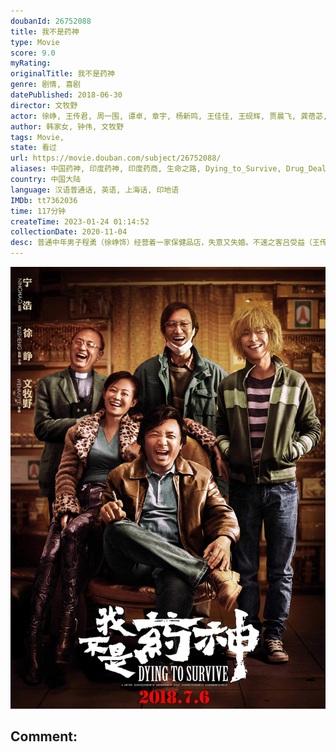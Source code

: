 ```yaml
---
doubanId: 26752088
title: 我不是药神
type: Movie
score: 9.0
myRating: 
originalTitle: 我不是药神
genre: 剧情, 喜剧
datePublished: 2018-06-30
director: 文牧野
actor: 徐峥, 王传君, 周一围, 谭卓, 章宇, 杨新鸣, 王佳佳, 王砚辉, 贾晨飞, 龚蓓苾, 宁浩, 李乃文, 岳小军, 苇青, 富冠铭, 巴拉特·巴蒂, 喜利图, 张海艳, 朱耕佑, 张子贤, 邓飞, 任洛敏, 杜子蓝, 刘兴雷, 杜家毅, 宁晓志, 刘頔, 马千壹, 石强, 甘昀宸, 何李宁, 陈翃, 朱卫民, 吴健, 姜蓉蓉
author: 韩家女, 钟伟, 文牧野
tags: Movie, 
state: 看过
url: https://movie.douban.com/subject/26752088/
aliases: 中国药神, 印度药神, 印度药商, 生命之路, Dying_to_Survive, Drug_Dealer
country: 中国大陆
language: 汉语普通话, 英语, 上海话, 印地语
IMDb: tt7362036
time: 117分钟
createTime: 2023-01-24 01:14:52
collectionDate: 2020-11-04
desc: 普通中年男子程勇（徐峥饰）经营着一家保健品店，失意又失婚。不速之客吕受益（王传君饰）的到来，让他开辟了一条去印度买药做“代购”的新事业，虽然困难重重，但他在这条“买药之路”上发现了商机，一发不可收...
---
```


![image](assets/p2561305376.jpg)

Comment: 
---

